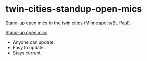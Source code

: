 # twin-cities-standup-open-mics
Stand-up open mics in the twin cities (Minneapolis/St. Paul).

[Stand-up open mics](https://senthilrajasek.github.io/twin-cities-standup-open-mics/ "Stand-Up Open Mics - Twin Cities").


- Anyone can update.
- Easy to update.
- Stays current.
